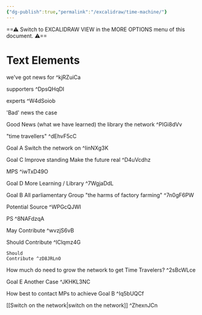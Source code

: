 ```yaml
---
{"dg-publish":true,"permalink":"/excalidraw/time-machine/"}
---
```



==⚠  Switch to EXCALIDRAW VIEW in the MORE OPTIONS menu of this document. ⚠==


# Text Elements
we've got news for ^kjRZuiCa

supporters ^DpsQHqDI

experts ^W4dSoiob

'Bad' news
the case

Good News (what we have learned)
the library
the network
 ^PIGi8dVv

"time travellers" ^dEhvF5cC

Goal A
Switch the
 network
on ^IinNXg3K

Goal C
Improve  standing
Make the future
 real ^D4uVcdhz

MPS ^iwTxD49O

Goal D
More  Learning / 
Library ^7WgjaDdL

Goal B
All parliamentary Group
"the harms of factory farming" ^7n0gF6PW

 Potential Source ^WPGcQJWI

PS ^8NAFdzqA

May 
Contribute ^wvzjS6vB

Should 
Contribute ^lClqmz4G

    Should
    Contribute ^zD8JRLnO

How much do need to 
grow the network to get
Time Travelers? ^2sBcWLce

Goal E
Another Case ^JKHKL3NC

How best to contact MPs to achieve Goal B ^Iq5bUQCf

[[Switch on the network\|switch on the network]] ^ZhexnJCn

